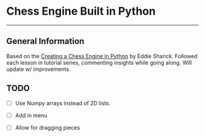 # Chess Engine Built in Python
---

## General Information

Based on the [Creating a Chess Engine in Python](https://www.youtube.com/playlist?list=PLBwF487qi8MGU81nDGaeNE1EnNEPYWKY_) by Eddie Sharick. Followed each lesson in tutorial series, commenting insights while going along. Will update w/ improvements.

## TODO
- [ ] Use Numpy arrays instead of 2D lists.
- [ ] Add in menu
- [ ] Allow for dragging pieces



